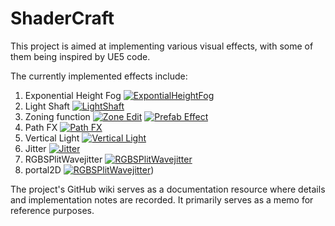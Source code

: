# ShaderCraft
This project is aimed at implementing various visual effects, with some of them being inspired by UE5 code. 

The currently implemented effects include:

1. Exponential Height Fog [![ExpontialHeightFog]()](https://cdn.jsdelivr.net/gh/Magic0Conch/gallery/blogs/pictures/ExpontialHeightFog2.gif)
2. Light Shaft  [![LightShaft]()](https://onedrive.live.com/embed?cid=41A7953B88DE463A&resid=41A7953B88DE463A%2110604&authkey=AMtWKLLRTeVRxgU)
3. Zoning function [![Zone Edit]()](https://onedrive.live.com/embed?cid=41A7953B88DE463A&resid=41a7953b88de463a%2110607&authkey=AG2-t6XzX_7Vrao) [![Prefab Effect]()](https://onedrive.live.com/embed?cid=41A7953B88DE463A&resid=41a7953b88de463a%2110605&authkey=APtkTx2q-uInV2o)
4. Path FX [![Path FX]()](https://onedrive.live.com/embed?cid=41A7953B88DE463A&resid=41a7953b88de463a%2111742&authkey=AKZDguL_qLvQv-Q)
5. Vertical Light [![Vertical Light]()](https://onedrive.live.com/embed?cid=41A7953B88DE463A&resid=41A7953B88DE463A%2111743&authkey=AOiF5ljETnnQTQM)
6. Jitter [![Jitter]()](https://onedrive.live.com/embed?resid=41a7953b88de463a%2111929&authkey=!AFQWlCJ-ADeNg6M)
7. RGBSPlitWavejitter [![RGBSPlitWavejitter]()](https://onedrive.live.com/embed?resid=41a7953b88de463a%2111931&authkey=!AFQWlCJ-ADeNg6M)
8. portal2D [![RGBSPlitWavejitter]()](https://onedrive.live.com/embed?resid=41a7953b88de463a%2111935&authkey=%21AFQWlCJ-ADeNg6M&width=677&height=610))

The project's GitHub wiki serves as a documentation resource where details and implementation notes are recorded. It primarily serves as a memo for reference purposes.
